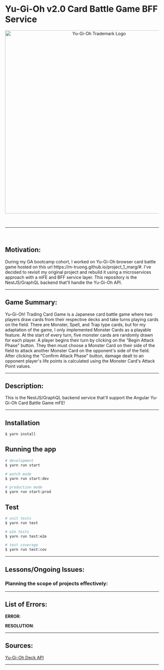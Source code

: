 # Yu-Gi-Oh v2.0 Card Battle Game BFF Service 

<p align="center">
  <a href="https://github.com/m-truong/" target="blank">
    <img src="https://www.konami.com/kde_cms/eu_publish/uploads/EN-and-DE-Resized.png" width="600" alt="Yu-Gi-Oh Trademark Logo" />
  </a>
</p>

<br>

---

<br>

## Motivation:
<p align="">
  During my GA bootcamp cohort, I worked on Yu-Gi-Oh browser card battle game hosted on this url 
  <a>https://m-truong.github.io/project_1_marg/#</a>.
  I've decided to revisit my original project and rebuild it using a microservices approach with a mFE and BFF service layer. This repository is the NestJS/GraphQL backend that'll handle the Yu-Gi-Oh API.
</p>

---
## Game Summary:

  <p align="left">
    Yu-Gi-Oh! Trading Card Game is a Japanese card battle game where two players draw cards from their respective decks and take turns playing cards on the field. There are Monster, Spell, and Trap type cards, but for my adaptation of the game, I only implemented Monster Cards as a playable feature. At the start of every turn, five monster cards are randomly drawn for each player. A player begins their turn by clicking on the "Begin Attack Phase" button. They then must choose a Monster Card on their side of the field to attack another Monster Card on the opponent's side of the field. After clicking the "Confirm Attack Phase" button, damage dealt to an opponent player's life points is calculated using the Monster Card's Attack Point values.
  </p>

---
## Description:
This is the NestJS/GraphQL backend service that'll support the Angular Yu-Gi-Oh Card Battle Game mFE!


---
## Installation

```bash
$ yarn install
```

## Running the app

```bash
# development
$ yarn run start

# watch mode
$ yarn run start:dev

# production mode
$ yarn run start:prod
```

## Test

```bash
# unit tests
$ yarn run test

# e2e tests
$ yarn run test:e2e

# test coverage
$ yarn run test:cov
```

---

## Lessons/Ongoing Issues:

### Planning the scope of projects effectively:

---

## List of Errors:

**ERROR**:

**RESOLUTION**:

---

## Sources:
[Yu-Gi-Oh Deck API](https://ygoprodeck.com/api-guide/)

---
